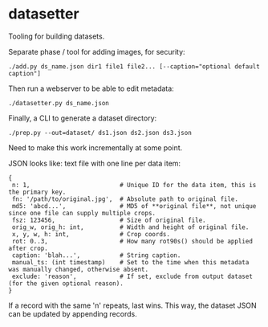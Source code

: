 # datasetter
Tooling for building datasets.

Separate phase / tool for adding images, for security:

    ./add.py ds_name.json dir1 file1 file2... [--caption="optional default caption"]

Then run a webserver to be able to edit metadata:

    ./datasetter.py ds_name.json

Finally, a CLI to generate a dataset directory:

    ./prep.py --out=dataset/ ds1.json ds2.json ds3.json

Need to make this work incrementally at some point.

JSON looks like: text file with one line per data item:

```
{
 n: 1,                         # Unique ID for the data item, this is the primary key.
 fn: '/path/to/original.jpg',  # Absolute path to original file.
 md5: 'abcd...',               # MD5 of **original file**, not unique since one file can supply multiple crops.
 fsz: 123456,                  # Size of original file.
 orig_w, orig_h: int,          # Width and height of original file.
 x, y, w, h: int,              # Crop coords.
 rot: 0..3,                    # How many rot90s() should be applied after crop.
 caption: 'blah...',           # String caption.
 manual_ts: (int timestamp)    # Set to the time when this metadata was manually changed, otherwise absent.
 exclude: 'reason',            # If set, exclude from output dataset (for the given optional reason).
}
```

If a record with the same 'n' repeats, last wins.
This way, the dataset JSON can be updated by appending records.
